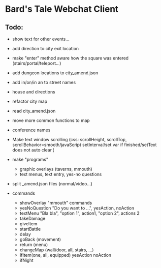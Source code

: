 # Bard's Tale Webchat Client

##  Todo:
- show text for other events...
- add direction to city exit location
- make "enter" method aware how the square was entered (stairs/portal/teleport...)

- add dungeon locations to city_amend.json
- add in/on/in an to street names


- house and directions
- refactor city map
- read city_amend.json
- move more common functions to map

- conference names

- Make text window scrolling (css: scrollHeight, scrollTop, scrollBehavior=smooth/javaScript setInterval/set var if finished/setText does not auto clear )
- make "programs"
  - graphic overlays (taverns, mmouth)
  - text menus, text entry, yes-no questions

- split _amend.json files (normal/video...)

- commands
  - showOverlay "mmouth" commands
  - yesNoQuestion "Do you want to ...", yesAction, noAction
  - textMenu "Bla bla", "option 1", action1, "option 2", actions 2
  - takeDamage
  - giveItem
  - startBattle
  - delay
  - goBack (movement)
  - return (menu)
  - changeMap (wall/door, all, stairs, ...)
  - ifItem(one, all, equipped) yesAction noAction
  - ifNight

